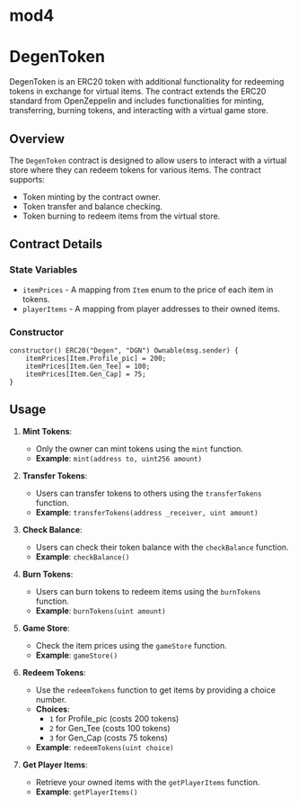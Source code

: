 # mod4
# DegenToken

DegenToken is an ERC20 token with additional functionality for redeeming tokens in exchange for virtual items. The contract extends the ERC20 standard from OpenZeppelin and includes functionalities for minting, transferring, burning tokens, and interacting with a virtual game store.

## Overview

The `DegenToken` contract is designed to allow users to interact with a virtual store where they can redeem tokens for various items. The contract supports:

- Token minting by the contract owner.
- Token transfer and balance checking.
- Token burning to redeem items from the virtual store.

## Contract Details

### State Variables

- `itemPrices` - A mapping from `Item` enum to the price of each item in tokens.
- `playerItems` - A mapping from player addresses to their owned items.

### Constructor

```solidity
constructor() ERC20("Degen", "DGN") Ownable(msg.sender) {
    itemPrices[Item.Profile_pic] = 200;
    itemPrices[Item.Gen_Tee] = 100;
    itemPrices[Item.Gen_Cap] = 75;
}
```

## Usage

1. **Mint Tokens**: 
   - Only the owner can mint tokens using the `mint` function.
   - **Example**: `mint(address to, uint256 amount)`

2. **Transfer Tokens**: 
   - Users can transfer tokens to others using the `transferTokens` function.
   - **Example**: `transferTokens(address _receiver, uint amount)`

3. **Check Balance**: 
   - Users can check their token balance with the `checkBalance` function.
   - **Example**: `checkBalance()`

4. **Burn Tokens**: 
   - Users can burn tokens to redeem items using the `burnTokens` function.
   - **Example**: `burnTokens(uint amount)`

5. **Game Store**: 
   - Check the item prices using the `gameStore` function.
   - **Example**: `gameStore()`

6. **Redeem Tokens**: 
   - Use the `redeemTokens` function to get items by providing a choice number.
   - **Choices**:
     - `1` for Profile_pic (costs 200 tokens)
     - `2` for Gen_Tee (costs 100 tokens)
     - `3` for Gen_Cap (costs 75 tokens)
   - **Example**: `redeemTokens(uint choice)`

7. **Get Player Items**: 
   - Retrieve your owned items with the `getPlayerItems` function.
   - **Example**: `getPlayerItems()`
